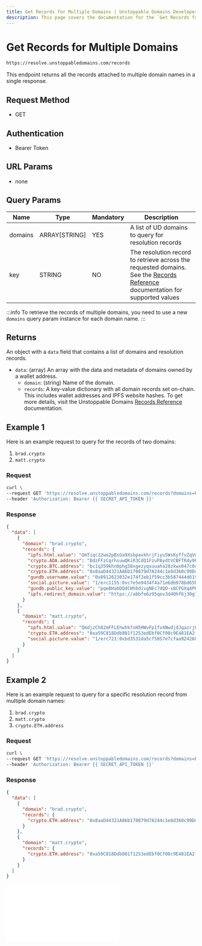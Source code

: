 ```yaml
---
title: Get Records for Multiple Domains | Unstoppable Domains Developer Portal
description: This page covers the documentation for the `Get Records for Multiple Domains` endpoint.
---
```


# Get Records for Multiple Domains

```bash
https://resolve.unstoppabledomains.com/records
```

This endpoint returns all the records attached to multiple domain names in a single response.

## Request Method

* GET

## Authentication

* Bearer Token

## URL Params

* none

## Query Params

| Name | Type | Mandatory | Description |
| - | - | - | - |
| domains | ARRAY[STRING] | YES | A list of UD domains to query for resolution records |
| key | STRING | NO | The resolution record to retrieve across the requested domains. See the [Records Reference](/developer-toolkit/reference/records-reference.md) documentation for supported values |

:::info
To retrieve the records of multiple domains, you need to use a new `domains` query param instance for each domain name.
:::

## Returns

An object with a `data` field that contains a list of domains and resolution records.

* `data`: (array) An array with the data and metadata of domains owned by a wallet address.
    * `domain`: (string) Name of the domain.
    * `records`: A key-value dictionary with all domain records set on-chain. This includes wallet addresses and IPFS website hashes. To get more details, visit the Unstoppable Domains [Records Reference](/developer-toolkit/reference/records-reference.md) documentation.

## Example 1

Here is an example request to query for the records of two domains:

1. `brad.crypto`
2. `matt.crypto`

### Request

```bash
curl \
--request GET 'https://resolve.unstoppabledomains.com/records?domains=brad.crypto&domains=matt.crypto' \
--header 'Authorization: Bearer {{ SECRET_API_TOKEN }}'
```

### Response

```json
{
  "data": [
    {
      "domain": "brad.crypto",
      "records": {
        "ipfs.html.value": "QmTiqc12wo2pBsGa9XsbpavkhrjFiyuSWsKyffvZqVGtut",
        "crypto.ADA.address": "DdzFFzCqrhsuwQKiR3CdQ1FzuPAydtVCBFTRdy9FPKepAHEoXCee2qrio975M4cEbqYwZBsWJTNyrJ8NLJmAReSwAakQEHWBEd2HvSS7",
        "crypto.BTC.address": "bc1q359khn0phg58xgezyqsuuaha28zkwx047c0c3y",
        "crypto.ETH.address": "0x8aaD44321A86b170879d7A244c1e8d360c99DdA8",
        "gundb.username.value": "0x8912623832e174f2eb1f59cc3b587444d619376ad5bf10070e937e0dc22b9ffb2e3ae059e6ebf729f87746b2f71e5d88ec99c1fb3c7c49b8617e2520d474c48e1c",
        "social.picture.value": "1/erc1155:0xc7e5e9434f4a71e6db978bd65b4d61d3593e5f27/14317",
        "gundb.public_key.value": "pqeBHabDQdCHhbdivgNEc74QO-x8CPGXq4PKWgfIzhY.7WJR5cZFuSyh1bFwx0GWzjmrim0T5Y6Bp0SSK0im3nI",
        "ipfs.redirect_domain.value": "https://abbfe6z95qov3d40hf6j30g7auo7afhp.mypinata.cloud/ipfs/Qme54oEzRkgooJbCDr78vzKAWcv6DDEZqRhhDyDtzgrZP6"
      }
    },
    {
      "domain": "matt.crypto",
      "records": {
        "ipfs.html.value": "QmdjzCh82mFFLEhwhkfoH5HWvFp1fv4NwdjdJgazrjPsFy",
        "crypto.ETH.address": "0xa59C818Ddb801f1253edEbf0Cf08c9E481EA2fE5",
        "social.picture.value": "1/erc721:0xbd3531da5cf5857e7cfaa92426877b022e612cf8/395"
      }
    }
  ]
}
```

## Example 2

Here is an example request to query for a specific resolution record from multiple domain names:

1. `brad.crypto`
2. `matt.crypto`
3. `crypto.ETH.address`

### Request

```bash
curl \
--request GET 'https://resolve.unstoppabledomains.com/records?domains=brad.crypto&domains=matt.crypto&key=crypto.ETH.address' \
--header 'Authorization: Bearer {{ SECRET_API_TOKEN }}'
```

### Response

```json
{
  "data": [
    {
      "domain": "brad.crypto",
      "records": {
        "crypto.ETH.address": "0x8aaD44321A86b170879d7A244c1e8d360c99DdA8"
      }
    },
    {
      "domain": "matt.crypto",
      "records": {
        "crypto.ETH.address": "0xa59C818Ddb801f1253edEbf0Cf08c9E481EA2fE5"
      }
    }
  ]
}
```

<embed src="/snippets/_discord.md" />
